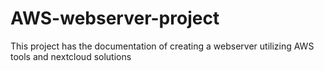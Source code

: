 # AWS-webserver-project

This project has the documentation of creating a webserver utilizing AWS tools and nextcloud solutions

